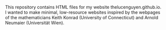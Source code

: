 This repository contains HTML files for my website thelucenguyen.github.io. I wanted to make minimal, low-resource websites inspired by the webpages of the mathematicians Keith Konrad (University of Connecticut) and Arnold Neumaier (Universität Wien). 
